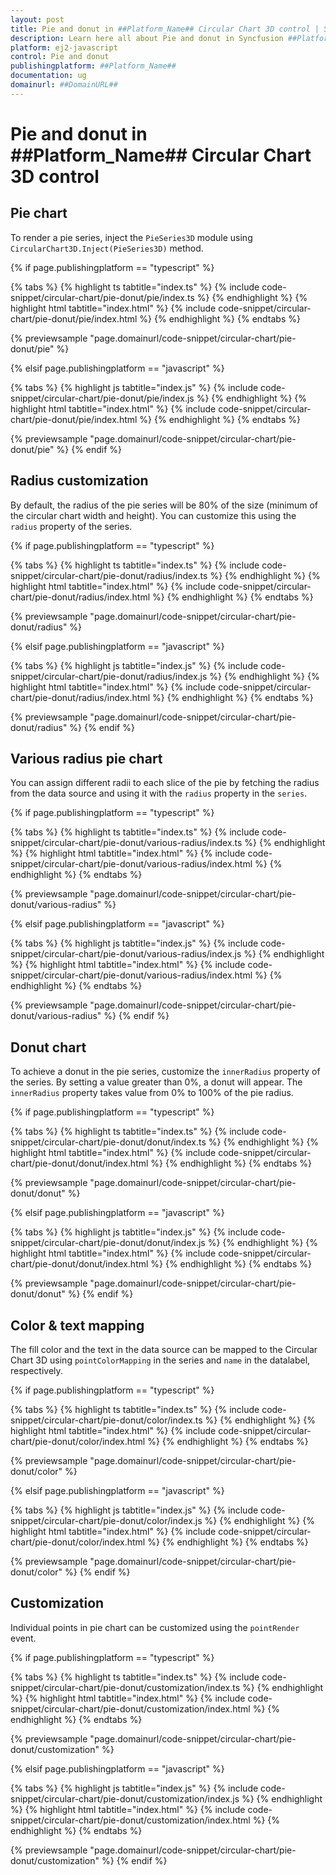 ```yaml
---
layout: post
title: Pie and donut in ##Platform_Name## Circular Chart 3D control | Syncfusion
description: Learn here all about Pie and donut in Syncfusion ##Platform_Name## Circular Chart 3D control of Syncfusion Essential JS 2 and more.
platform: ej2-javascript
control: Pie and donut 
publishingplatform: ##Platform_Name##
documentation: ug
domainurl: ##DomainURL##
---
```


# Pie and donut in ##Platform_Name## Circular Chart 3D control

## Pie chart

To render a pie series, inject the `PieSeries3D` module using `CircularChart3D.Inject(PieSeries3D)` method.

{% if page.publishingplatform == "typescript" %}

{% tabs %}
{% highlight ts tabtitle="index.ts" %}
{% include code-snippet/circular-chart/pie-donut/pie/index.ts %}
{% endhighlight %}
{% highlight html tabtitle="index.html" %}
{% include code-snippet/circular-chart/pie-donut/pie/index.html %}
{% endhighlight %}
{% endtabs %}
        
{% previewsample "page.domainurl/code-snippet/circular-chart/pie-donut/pie" %}

{% elsif page.publishingplatform == "javascript" %}

{% tabs %}
{% highlight js tabtitle="index.js" %}
{% include code-snippet/circular-chart/pie-donut/pie/index.js %}
{% endhighlight %}
{% highlight html tabtitle="index.html" %}
{% include code-snippet/circular-chart/pie-donut/pie/index.html %}
{% endhighlight %}
{% endtabs %}

{% previewsample "page.domainurl/code-snippet/circular-chart/pie-donut/pie" %}
{% endif %}

## Radius customization

By default, the radius of the pie series will be 80% of the size (minimum of the circular chart width and height). You can customize this using the `radius` property of the series.

{% if page.publishingplatform == "typescript" %}

{% tabs %}
{% highlight ts tabtitle="index.ts" %}
{% include code-snippet/circular-chart/pie-donut/radius/index.ts %}
{% endhighlight %}
{% highlight html tabtitle="index.html" %}
{% include code-snippet/circular-chart/pie-donut/radius/index.html %}
{% endhighlight %}
{% endtabs %}
        
{% previewsample "page.domainurl/code-snippet/circular-chart/pie-donut/radius" %}

{% elsif page.publishingplatform == "javascript" %}

{% tabs %}
{% highlight js tabtitle="index.js" %}
{% include code-snippet/circular-chart/pie-donut/radius/index.js %}
{% endhighlight %}
{% highlight html tabtitle="index.html" %}
{% include code-snippet/circular-chart/pie-donut/radius/index.html %}
{% endhighlight %}
{% endtabs %}

{% previewsample "page.domainurl/code-snippet/circular-chart/pie-donut/radius" %}
{% endif %}

## Various radius pie chart

You can assign different radii to each slice of the pie by fetching the radius from the data source and using it with the `radius` property in the `series`.

{% if page.publishingplatform == "typescript" %}

{% tabs %}
{% highlight ts tabtitle="index.ts" %}
{% include code-snippet/circular-chart/pie-donut/various-radius/index.ts %}
{% endhighlight %}
{% highlight html tabtitle="index.html" %}
{% include code-snippet/circular-chart/pie-donut/various-radius/index.html %}
{% endhighlight %}
{% endtabs %}
        
{% previewsample "page.domainurl/code-snippet/circular-chart/pie-donut/various-radius" %}

{% elsif page.publishingplatform == "javascript" %}

{% tabs %}
{% highlight js tabtitle="index.js" %}
{% include code-snippet/circular-chart/pie-donut/various-radius/index.js %}
{% endhighlight %}
{% highlight html tabtitle="index.html" %}
{% include code-snippet/circular-chart/pie-donut/various-radius/index.html %}
{% endhighlight %}
{% endtabs %}

{% previewsample "page.domainurl/code-snippet/circular-chart/pie-donut/various-radius" %}
{% endif %}

## Donut chart

To achieve a donut in the pie series, customize the `innerRadius` property of the series. By setting a value greater than 0%, a donut will appear. The `innerRadius` property takes value from 0% to 100% of the pie radius.

{% if page.publishingplatform == "typescript" %}

{% tabs %}
{% highlight ts tabtitle="index.ts" %}
{% include code-snippet/circular-chart/pie-donut/donut/index.ts %}
{% endhighlight %}
{% highlight html tabtitle="index.html" %}
{% include code-snippet/circular-chart/pie-donut/donut/index.html %}
{% endhighlight %}
{% endtabs %}
        
{% previewsample "page.domainurl/code-snippet/circular-chart/pie-donut/donut" %}

{% elsif page.publishingplatform == "javascript" %}

{% tabs %}
{% highlight js tabtitle="index.js" %}
{% include code-snippet/circular-chart/pie-donut/donut/index.js %}
{% endhighlight %}
{% highlight html tabtitle="index.html" %}
{% include code-snippet/circular-chart/pie-donut/donut/index.html %}
{% endhighlight %}
{% endtabs %}

{% previewsample "page.domainurl/code-snippet/circular-chart/pie-donut/donut" %}
{% endif %}

## Color & text mapping

The fill color and the text in the data source can be mapped to the Circular Chart 3D using `pointColorMapping` in the series and `name` in the datalabel, respectively.

{% if page.publishingplatform == "typescript" %}

{% tabs %}
{% highlight ts tabtitle="index.ts" %}
{% include code-snippet/circular-chart/pie-donut/color/index.ts %}
{% endhighlight %}
{% highlight html tabtitle="index.html" %}
{% include code-snippet/circular-chart/pie-donut/color/index.html %}
{% endhighlight %}
{% endtabs %}
        
{% previewsample "page.domainurl/code-snippet/circular-chart/pie-donut/color" %}

{% elsif page.publishingplatform == "javascript" %}

{% tabs %}
{% highlight js tabtitle="index.js" %}
{% include code-snippet/circular-chart/pie-donut/color/index.js %}
{% endhighlight %}
{% highlight html tabtitle="index.html" %}
{% include code-snippet/circular-chart/pie-donut/color/index.html %}
{% endhighlight %}
{% endtabs %}

{% previewsample "page.domainurl/code-snippet/circular-chart/pie-donut/color" %}
{% endif %}

## Customization

Individual points in pie chart can be customized using the `pointRender` event.

{% if page.publishingplatform == "typescript" %}

{% tabs %}
{% highlight ts tabtitle="index.ts" %}
{% include code-snippet/circular-chart/pie-donut/customization/index.ts %}
{% endhighlight %}
{% highlight html tabtitle="index.html" %}
{% include code-snippet/circular-chart/pie-donut/customization/index.html %}
{% endhighlight %}
{% endtabs %}
        
{% previewsample "page.domainurl/code-snippet/circular-chart/pie-donut/customization" %}

{% elsif page.publishingplatform == "javascript" %}

{% tabs %}
{% highlight js tabtitle="index.js" %}
{% include code-snippet/circular-chart/pie-donut/customization/index.js %}
{% endhighlight %}
{% highlight html tabtitle="index.html" %}
{% include code-snippet/circular-chart/pie-donut/customization/index.html %}
{% endhighlight %}
{% endtabs %}

{% previewsample "page.domainurl/code-snippet/circular-chart/pie-donut/customization" %}
{% endif %}